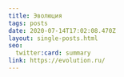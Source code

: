 ```yaml
---
title: Эволюция
tags: posts
date: 2020-07-14T17:02:08.470Z
layout: single-posts.html
seo:
  twitter:card: summary
link: https://evolution.ru/
---
```

